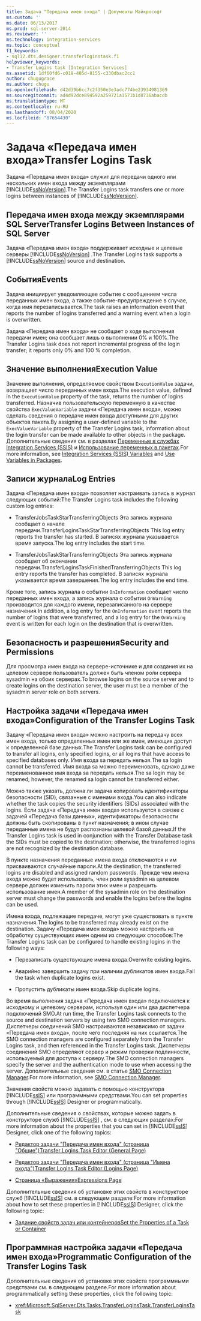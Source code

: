 ```yaml
---
title: Задача "Передача имен входа" | Документы Майкрософт
ms.custom: ''
ms.date: 06/13/2017
ms.prod: sql-server-2014
ms.reviewer: ''
ms.technology: integration-services
ms.topic: conceptual
f1_keywords:
- sql12.dts.designer.transferloginstask.f1
helpviewer_keywords:
- Transfer Logins task [Integration Services]
ms.assetid: 1df60fd6-c019-405d-8155-c330dbac2cc1
author: chugugrace
ms.author: chugu
ms.openlocfilehash: d42d39b6cc7c2f350e3e3adc774be23934981369
ms.sourcegitcommit: ad4d92dce894592a259721a1571b1d8736abacdb
ms.translationtype: MT
ms.contentlocale: ru-RU
ms.lasthandoff: 08/04/2020
ms.locfileid: "87654430"
---
```

# <a name="transfer-logins-task"></a><span data-ttu-id="4f412-102">Задача «Передача имен входа»</span><span class="sxs-lookup"><span data-stu-id="4f412-102">Transfer Logins Task</span></span>
  <span data-ttu-id="4f412-103">Задача «Передача имен входа» служит для передачи одного или нескольких имен входа между экземплярами [!INCLUDE[ssNoVersion](../../includes/ssnoversion-md.md)].</span><span class="sxs-lookup"><span data-stu-id="4f412-103">The Transfer Logins task transfers one or more logins between instances of [!INCLUDE[ssNoVersion](../../includes/ssnoversion-md.md)].</span></span>  
  
## <a name="transfer-logins-between-instances-of-sql-server"></a><span data-ttu-id="4f412-104">Передача имен входа между экземплярами SQL Server</span><span class="sxs-lookup"><span data-stu-id="4f412-104">Transfer Logins Between Instances of SQL Server</span></span>  
 <span data-ttu-id="4f412-105">Задача «Передача имен входа» поддерживает исходные и целевые серверы [!INCLUDE[ssNoVersion](../../includes/ssnoversion-md.md)] .</span><span class="sxs-lookup"><span data-stu-id="4f412-105">The Transfer Logins task supports a [!INCLUDE[ssNoVersion](../../includes/ssnoversion-md.md)] source and destination.</span></span>  
  
## <a name="events"></a><span data-ttu-id="4f412-106">События</span><span class="sxs-lookup"><span data-stu-id="4f412-106">Events</span></span>  
 <span data-ttu-id="4f412-107">Задача инициирует уведомляющее событие с сообщением числа переданных имен входа, а также событие-предупреждение в случае, когда имя перезаписывается.</span><span class="sxs-lookup"><span data-stu-id="4f412-107">The task raises an information event that reports the number of logins transferred and a warning event when a login is overwritten.</span></span>  
  
 <span data-ttu-id="4f412-108">Задача «Передача имен входа» не сообщает о ходе выполнения передачи имен; она сообщает лишь о выполнении 0% и 100%.</span><span class="sxs-lookup"><span data-stu-id="4f412-108">The Transfer Logins task does not report incremental progress of the login transfer; it reports only 0% and 100 % completion.</span></span>  
  
## <a name="execution-value"></a><span data-ttu-id="4f412-109">Значение выполнения</span><span class="sxs-lookup"><span data-stu-id="4f412-109">Execution Value</span></span>  
 <span data-ttu-id="4f412-110">Значение выполнения, определяемое свойством `ExecutionValue` задачи, возвращает число переданных имен входа.</span><span class="sxs-lookup"><span data-stu-id="4f412-110">The execution value, defined in the `ExecutionValue` property of the task, returns the number of logins transferred.</span></span> <span data-ttu-id="4f412-111">Назначив пользовательскую переменную в качестве свойства `ExecValueVariable` задачи «Передача имен входа», можно сделать сведения о передаче имен входа доступными для других объектов пакета.</span><span class="sxs-lookup"><span data-stu-id="4f412-111">By assigning a user-defined variable to the `ExecValueVariable` property of the Transfer Logins task, information about the login transfer can be made available to other objects in the package.</span></span> <span data-ttu-id="4f412-112">Дополнительные сведения см. в разделах [Переменные в службах Integration Services (SSIS)](../integration-services-ssis-variables.md) и [Использование переменных в пакетах](../use-variables-in-packages.md).</span><span class="sxs-lookup"><span data-stu-id="4f412-112">For more information, see [Integration Services &#40;SSIS&#41; Variables](../integration-services-ssis-variables.md) and [Use Variables in Packages](../use-variables-in-packages.md).</span></span>  
  
## <a name="log-entries"></a><span data-ttu-id="4f412-113">Записи журнала</span><span class="sxs-lookup"><span data-stu-id="4f412-113">Log Entries</span></span>  
 <span data-ttu-id="4f412-114">Задача «Передача имен входа» позволяет настраивать запись в журнал следующих событий:</span><span class="sxs-lookup"><span data-stu-id="4f412-114">The Transfer Logins task includes the following custom log entries:</span></span>  
  
-   <span data-ttu-id="4f412-115">TransferJobsTaskStarTransferringObjects   Эта запись журнала сообщает о начале передачи.</span><span class="sxs-lookup"><span data-stu-id="4f412-115">TransferLoginsTaskStarTransferringObjects    This log entry reports the transfer has started.</span></span> <span data-ttu-id="4f412-116">В записях журнала указывается время запуска.</span><span class="sxs-lookup"><span data-stu-id="4f412-116">The log entry includes the start time.</span></span>  
  
-   <span data-ttu-id="4f412-117">TransferJobsTaskStarTransferringObjects   Эта запись журнала сообщает об окончании передачи.</span><span class="sxs-lookup"><span data-stu-id="4f412-117">TransferLoginsTaskFinishedTransferringObjects   This log entry reports the transfer has completed.</span></span> <span data-ttu-id="4f412-118">В записях журнала указывается время завершения.</span><span class="sxs-lookup"><span data-stu-id="4f412-118">The log entry includes the end time.</span></span>  
  
 <span data-ttu-id="4f412-119">Кроме того, запись журнала о событии `OnInformation` сообщает число переданных имен входа, а запись журнала о событии `OnWarning` производится для каждого имени, перезаписанного на сервере назначения.</span><span class="sxs-lookup"><span data-stu-id="4f412-119">In addition, a log entry for the `OnInformation` event reports the number of logins that were transferred, and a log entry for the `OnWarning` event is written for each login on the destination that is overwritten.</span></span>  
  
## <a name="security-and-permissions"></a><span data-ttu-id="4f412-120">Безопасность и разрешения</span><span class="sxs-lookup"><span data-stu-id="4f412-120">Security and Permissions</span></span>  
 <span data-ttu-id="4f412-121">Для просмотра имен входа на сервере-источнике и для создания их на целевом сервере пользователь должен быть членом роли сервера sysadmin на обоих серверах.</span><span class="sxs-lookup"><span data-stu-id="4f412-121">To browse logins on the source server and to create logins on the destination server, the user must be a member of the sysadmin server role on both servers.</span></span>  
  
## <a name="configuration-of-the-transfer-logins-task"></a><span data-ttu-id="4f412-122">Настройка задачи «Передача имен входа»</span><span class="sxs-lookup"><span data-stu-id="4f412-122">Configuration of the Transfer Logins Task</span></span>  
 <span data-ttu-id="4f412-123">Задачу «Передача имен входа» можно настроить на передачу всех имен входа, только определенных имен или же имен, имеющих доступ к определенной базе данных.</span><span class="sxs-lookup"><span data-stu-id="4f412-123">The Transfer Logins task can be configured to transfer all logins, only specified logins, or all logins that have access to specified databases only.</span></span> <span data-ttu-id="4f412-124">Имя входа sa передать нельзя.</span><span class="sxs-lookup"><span data-stu-id="4f412-124">The sa login cannot be transferred.</span></span> <span data-ttu-id="4f412-125">Имя входа sa можно переименовать, однако даже переименованное имя входа sa передать нельзя.</span><span class="sxs-lookup"><span data-stu-id="4f412-125">The sa login may be renamed; however, the renamed sa login cannot be transferred either.</span></span>  
  
 <span data-ttu-id="4f412-126">Можно также указать, должна ли задача копировать идентификаторы безопасности (SID), связанные с именами входа.</span><span class="sxs-lookup"><span data-stu-id="4f412-126">You can also indicate whether the task copies the security identifiers (SIDs) associated with the logins.</span></span> <span data-ttu-id="4f412-127">Если задача «Передача имен входа» используется в связке с задачей «Передача базы данных», идентификаторы безопасности должны быть скопированы в пункт назначения; в ином случае переданные имена не будут распознаны целевой базой данных.</span><span class="sxs-lookup"><span data-stu-id="4f412-127">If the Transfer Logins task is used in conjunction with the Transfer Database task the SIDs must be copied to the destination; otherwise, the transferred logins are not recognized by the destination database.</span></span>  
  
 <span data-ttu-id="4f412-128">В пункте назначения переданные имена входа отключаются и им присваиваются случайные пароли.</span><span class="sxs-lookup"><span data-stu-id="4f412-128">At the destination, the transferred logins are disabled and assigned random passwords.</span></span> <span data-ttu-id="4f412-129">Прежде чем имена входа можно будет использовать, член роли sysadmin на целевом сервере должен изменить пароли этих имен и разрешить использование имен.</span><span class="sxs-lookup"><span data-stu-id="4f412-129">A member of the sysadmin role on the destination server must change the passwords and enable the logins before the logins can be used.</span></span>  
  
 <span data-ttu-id="4f412-130">Имена входа, подлежащие передаче, могут уже существовать в пункте назначения.</span><span class="sxs-lookup"><span data-stu-id="4f412-130">The logins to be transferred may already exist on the destination.</span></span> <span data-ttu-id="4f412-131">Задачу «Передача имен входа» можно настроить на обработку существующих имен одним из следующих способов:</span><span class="sxs-lookup"><span data-stu-id="4f412-131">The Transfer Logins task can be configured to handle existing logins in the following ways:</span></span>  
  
-   <span data-ttu-id="4f412-132">Перезаписать существующие имена входа.</span><span class="sxs-lookup"><span data-stu-id="4f412-132">Overwrite existing logins.</span></span>  
  
-   <span data-ttu-id="4f412-133">Аварийно завершить задачу при наличии дубликатов имен входа.</span><span class="sxs-lookup"><span data-stu-id="4f412-133">Fail the task when duplicate logins exist.</span></span>  
  
-   <span data-ttu-id="4f412-134">Пропустить дубликаты имен входа.</span><span class="sxs-lookup"><span data-stu-id="4f412-134">Skip duplicate logins.</span></span>  
  
 <span data-ttu-id="4f412-135">Во время выполнения задача «Передача имен входа» подключается к исходному и целевому серверам, используя один или два диспетчера подключений SMO.</span><span class="sxs-lookup"><span data-stu-id="4f412-135">At run time, the Transfer Logins task connects to the source and destination servers by using two SMO connection managers.</span></span> <span data-ttu-id="4f412-136">Диспетчеры соединений SMO настраиваются независимо от задачи «Передача имен входа», после чего последняя на них ссылается.</span><span class="sxs-lookup"><span data-stu-id="4f412-136">The SMO connection managers are configured separately from the Transfer Logins task, and then referenced in the Transfer Logins task.</span></span> <span data-ttu-id="4f412-137">Диспетчеры соединений SMO определяют сервер и режим проверки подлинности, используемый для доступа к серверу.</span><span class="sxs-lookup"><span data-stu-id="4f412-137">The SMO connection managers specify the server and the authentication mode to use when accessing the server.</span></span> <span data-ttu-id="4f412-138">Дополнительные сведения см. в статье [SMO Connection Manager](../connection-manager/smo-connection-manager.md).</span><span class="sxs-lookup"><span data-stu-id="4f412-138">For more information, see [SMO Connection Manager](../connection-manager/smo-connection-manager.md).</span></span>  
  
 <span data-ttu-id="4f412-139">Значения свойств можно задавать с помощью конструктора [!INCLUDE[ssIS](../../includes/ssis-md.md)] или программными средствами.</span><span class="sxs-lookup"><span data-stu-id="4f412-139">You can set properties through [!INCLUDE[ssIS](../../includes/ssis-md.md)] Designer or programmatically.</span></span>  
  
 <span data-ttu-id="4f412-140">Дополнительные сведения о свойствах, которые можно задать в конструкторе служб [!INCLUDE[ssIS](../../includes/ssis-md.md)] , см. в следующих разделах:</span><span class="sxs-lookup"><span data-stu-id="4f412-140">For more information about the properties that you can set in [!INCLUDE[ssIS](../../includes/ssis-md.md)] Designer, click one of the following topics:</span></span>  
  
-   [<span data-ttu-id="4f412-141">Редактор задачи "Передача имен входа" (страница "Общие")</span><span class="sxs-lookup"><span data-stu-id="4f412-141">Transfer Logins Task Editor &#40;General Page&#41;</span></span>](../general-page-of-integration-services-designers-options.md)  
  
-   [<span data-ttu-id="4f412-142">Редактор задачи "Передача имен входа" (страница "Имена входа")</span><span class="sxs-lookup"><span data-stu-id="4f412-142">Transfer Logins Task Editor &#40;Logins Page&#41;</span></span>](../transfer-logins-task-editor-logins-page.md)  
  
-   [<span data-ttu-id="4f412-143">Страница «Выражения»</span><span class="sxs-lookup"><span data-stu-id="4f412-143">Expressions Page</span></span>](../expressions/expressions-page.md)  
  
 <span data-ttu-id="4f412-144">Дополнительные сведения об установке этих свойств в конструкторе служб [!INCLUDE[ssIS](../../includes/ssis-md.md)] см. в следующем разделе:</span><span class="sxs-lookup"><span data-stu-id="4f412-144">For more information about how to set these properties in [!INCLUDE[ssIS](../../includes/ssis-md.md)] Designer, click the following topic:</span></span>  
  
-   [<span data-ttu-id="4f412-145">Задание свойств задач или контейнеров</span><span class="sxs-lookup"><span data-stu-id="4f412-145">Set the Properties of a Task or Container</span></span>](../set-the-properties-of-a-task-or-container.md)  
  
## <a name="programmatic-configuration-of-the-transfer-logins-task"></a><span data-ttu-id="4f412-146">Программная настройка задачи «Передача имен входа»</span><span class="sxs-lookup"><span data-stu-id="4f412-146">Programmatic Configuration of the Transfer Logins Task</span></span>  
 <span data-ttu-id="4f412-147">Дополнительные сведения об установке этих свойств программными средствами см. в следующем разделе.</span><span class="sxs-lookup"><span data-stu-id="4f412-147">For more information about programmatically setting these properties, click the following topic:</span></span>  
  
-   <xref:Microsoft.SqlServer.Dts.Tasks.TransferLoginsTask.TransferLoginsTask>  
  
  
